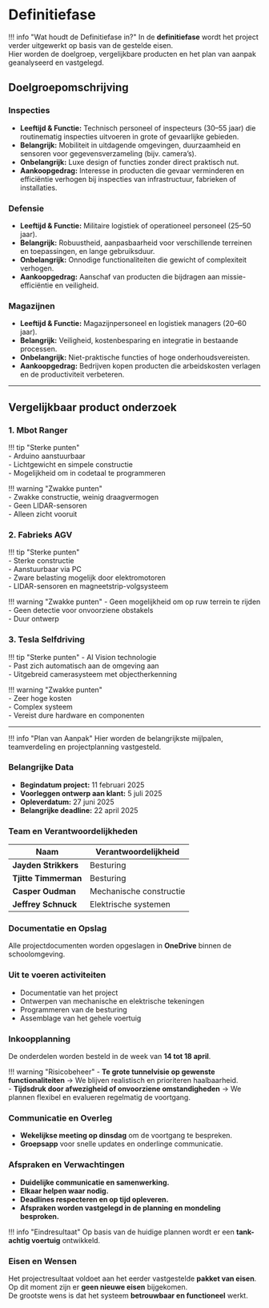 # Definitiefase

!!! info "Wat houdt de Definitiefase in?"
    In de **definitiefase** wordt het project verder uitgewerkt op basis van de gestelde eisen.  
    Hier worden de doelgroep, vergelijkbare producten en het plan van aanpak geanalyseerd en vastgelegd.

## Doelgroepomschrijving

### Inspecties
- **Leeftijd & Functie:** Technisch personeel of inspecteurs (30–55 jaar) die routinematig inspecties uitvoeren in grote of gevaarlijke gebieden.  
- **Belangrijk:** Mobiliteit in uitdagende omgevingen, duurzaamheid en sensoren voor gegevensverzameling (bijv. camera’s).  
- **Onbelangrijk:** Luxe design of functies zonder direct praktisch nut.  
- **Aankoopgedrag:** Interesse in producten die gevaar verminderen en efficiëntie verhogen bij inspecties van infrastructuur, fabrieken of installaties.

### Defensie
- **Leeftijd & Functie:** Militaire logistiek of operationeel personeel (25–50 jaar).  
- **Belangrijk:** Robuustheid, aanpasbaarheid voor verschillende terreinen en toepassingen, en lange gebruiksduur.  
- **Onbelangrijk:** Onnodige functionaliteiten die gewicht of complexiteit verhogen.  
- **Aankoopgedrag:** Aanschaf van producten die bijdragen aan missie-efficiëntie en veiligheid.

### Magazijnen
- **Leeftijd & Functie:** Magazijnpersoneel en logistiek managers (20–60 jaar).  
- **Belangrijk:** Veiligheid, kostenbesparing en integratie in bestaande processen.  
- **Onbelangrijk:** Niet-praktische functies of hoge onderhoudsvereisten.  
- **Aankoopgedrag:** Bedrijven kopen producten die arbeidskosten verlagen en de productiviteit verbeteren.

---

## Vergelijkbaar product onderzoek

### 1. Mbot Ranger
!!! tip "Sterke punten"  
    - Arduino aanstuurbaar  
    - Lichtgewicht en simpele constructie  
    - Mogelijkheid om in codetaal te programmeren  

!!! warning "Zwakke punten"  
    - Zwakke constructie, weinig draagvermogen  
    - Geen LIDAR-sensoren  
    - Alleen zicht vooruit  

### 2. Fabrieks AGV
!!! tip "Sterke punten"   
    - Sterke constructie  
    - Aanstuurbaar via PC  
    - Zware belasting mogelijk door elektromotoren  
    - LIDAR-sensoren en magneetstrip-volgsysteem  

!!! warning "Zwakke punten"
    - Geen mogelijkheid om op ruw terrein te rijden  
    - Geen detectie voor onvoorziene obstakels  
    - Duur ontwerp  

### 3. Tesla Selfdriving
!!! tip "Sterke punten"
    - AI Vision technologie  
    - Past zich automatisch aan de omgeving aan  
    - Uitgebreid camerasysteem met objectherkenning  

!!! warning "Zwakke punten"  
    - Zeer hoge kosten  
    - Complex systeem  
    - Vereist dure hardware en componenten  

---

!!! info "Plan van Aanpak"
    Hier worden de belangrijkste mijlpalen, teamverdeling en projectplanning vastgesteld.

### Belangrijke Data
- **Begindatum project:** 11 februari 2025  
- **Voorleggen ontwerp aan klant:** 5 juli 2025  
- **Opleverdatum:** 27 juni 2025  
- **Belangrijke deadline:** 22 april 2025  

### Team en Verantwoordelijkheden
| Naam                  | Verantwoordelijkheid        |
|-----------------------|---------------------------|
| **Jayden Strikkers**  | Besturing                 |
| **Tjitte Timmerman**  | Besturing                 |
| **Casper Oudman**     | Mechanische constructie   |
| **Jeffrey Schnuck**   | Elektrische systemen      |

### Documentatie en Opslag
Alle projectdocumenten worden opgeslagen in **OneDrive** binnen de schoolomgeving.

### Uit te voeren activiteiten
- Documentatie van het project  
- Ontwerpen van mechanische en elektrische tekeningen  
- Programmeren van de besturing  
- Assemblage van het gehele voertuig  

### Inkoopplanning
De onderdelen worden besteld in de week van **14 tot 18 april**.

!!! warning "Risicobeheer"
    - **Te grote tunnelvisie op gewenste functionaliteiten** → We blijven realistisch en prioriteren haalbaarheid.  
    - **Tijdsdruk door afwezigheid of onvoorziene omstandigheden** → We plannen flexibel en evalueren regelmatig de voortgang.  

### Communicatie en Overleg
- **Wekelijkse meeting op dinsdag** om de voortgang te bespreken.  
- **Groepsapp** voor snelle updates en onderlinge communicatie.  

### Afspraken en Verwachtingen
- **Duidelijke communicatie en samenwerking.**  
- **Elkaar helpen waar nodig.**  
- **Deadlines respecteren en op tijd opleveren.**  
- **Afspraken worden vastgelegd in de planning en mondeling besproken.**  

!!! info "Eindresultaat"
    Op basis van de huidige plannen wordt er een **tank-achtig voertuig** ontwikkeld.  

### Eisen en Wensen
Het projectresultaat voldoet aan het eerder vastgestelde **pakket van eisen**.  
Op dit moment zijn er **geen nieuwe eisen** bijgekomen.  
De grootste wens is dat het systeem **betrouwbaar en functioneel** werkt.  